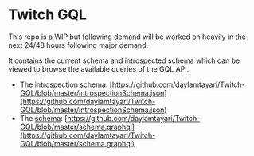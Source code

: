 # Twitch GQL

This repo is a WIP but following demand will be worked on heavily in the next 24/48 hours following major demand.

It contains the current schema and introspected schema which can be viewed to browse the available queries of the GQL API.
- The [introspection schema](https://github.com/daylamtayari/Twitch-GQL/blob/master/introspectionSchema.json): [https://github.com/daylamtayari/Twitch-GQL/blob/master/introspectionSchema.json](https://github.com/daylamtayari/Twitch-GQL/blob/master/introspectionSchema.json)
- The [schema](https://github.com/daylamtayari/Twitch-GQL/blob/master/schema.graphql): [https://github.com/daylamtayari/Twitch-GQL/blob/master/schema.graphql](https://github.com/daylamtayari/Twitch-GQL/blob/master/schema.graphql)
